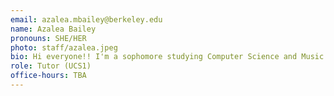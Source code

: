 ```yaml
---
email: azalea.mbailey@berkeley.edu
name: Azalea Bailey
pronouns: SHE/HER
photo: staff/azalea.jpeg
bio: Hi everyone!! I'm a sophomore studying Computer Science and Music. In my free time I like to learn new instruments, run, and play card games.
role: Tutor (UCS1)
office-hours: TBA
---
```

